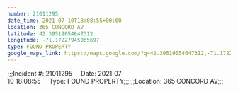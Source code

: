 ```yaml
---
number: 21011295
date_time: 2021-07-10T18:08:55+00:00
location: 365 CONCORD AV
latitude: 42.39519054647312
longitude: -71.17227945065697
type: FOUND PROPERTY
google_maps_link: https://maps.google.com/?q=42.39519054647312,-71.17227945065697
---
```


;;;Incident #: 21011295     Date: 2021‐07‐10 18:08:55     Type: FOUND PROPERTY;;;;;;Location: 365 CONCORD AV;;;
